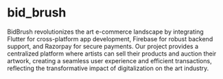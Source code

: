 # bid_brush

BidBrush revolutionizes the art e-commerce landscape by integrating Flutter for cross-platform app development, Firebase for robust backend support, and Razorpay for secure payments. Our project provides a centralized platform where artists can sell their products and auction their artwork, creating a seamless user experience and efficient transactions, reflecting the transformative impact of digitalization on the art industry.
